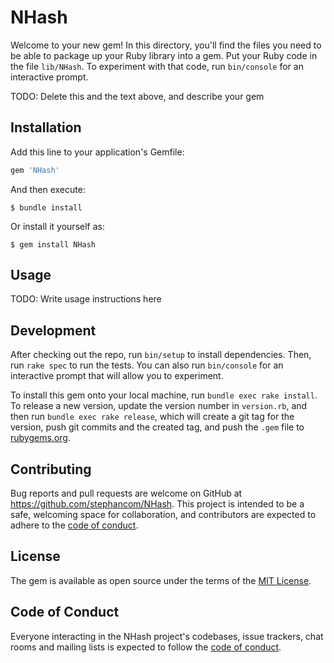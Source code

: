# NHash

Welcome to your new gem! In this directory, you'll find the files you need to be able to package up your Ruby library into a gem. Put your Ruby code in the file `lib/NHash`. To experiment with that code, run `bin/console` for an interactive prompt.

TODO: Delete this and the text above, and describe your gem

## Installation

Add this line to your application's Gemfile:

```ruby
gem 'NHash'
```

And then execute:

    $ bundle install

Or install it yourself as:

    $ gem install NHash

## Usage

TODO: Write usage instructions here

## Development

After checking out the repo, run `bin/setup` to install dependencies. Then, run `rake spec` to run the tests. You can also run `bin/console` for an interactive prompt that will allow you to experiment.

To install this gem onto your local machine, run `bundle exec rake install`. To release a new version, update the version number in `version.rb`, and then run `bundle exec rake release`, which will create a git tag for the version, push git commits and the created tag, and push the `.gem` file to [rubygems.org](https://rubygems.org).

## Contributing

Bug reports and pull requests are welcome on GitHub at https://github.com/stephancom/NHash. This project is intended to be a safe, welcoming space for collaboration, and contributors are expected to adhere to the [code of conduct](https://github.com/stephancom/NHash/blob/master/CODE_OF_CONDUCT.md).

## License

The gem is available as open source under the terms of the [MIT License](https://opensource.org/licenses/MIT).

## Code of Conduct

Everyone interacting in the NHash project's codebases, issue trackers, chat rooms and mailing lists is expected to follow the [code of conduct](https://github.com/stephancom/NHash/blob/master/CODE_OF_CONDUCT.md).
